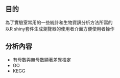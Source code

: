 ## 目的
為了實驗室常用的一些統計和生物資訊分析方法所寫的  
以R shiny套件生成瀏覽器的使用者介面方便使用者操作  

## 分析內容
+ 有母數與無母數顯著差異檢定
+ GO
+ KEGG 
